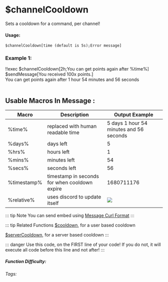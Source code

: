 # $channelCooldown
Sets a cooldown for a command, per channel!

#### Usage: 
`$channelCooldown[time (default is 5s);Error message]`

### Example 1:
<discord-messages>
          <discord-message :bot="false" role-color="#ffcc9a" author="Member">
        !!exec $channelCooldown[2h;You can get points again after %time%]<br>
        $sendMessage[You received 100x points.]<br>
          </discord-message>
          <discord-message :bot="true" role-color="#0099ff" author="Custom Command" avatar="https://media.discordapp.net/avatars/725721249652670555/781224f90c3b841ba5b40678e032f74a.webp">
        You can get points again after 1 hour 54 minutes and 56 seconds<br><br>
        </discord-message>
</discord-messages>

## Usable Macros In Message :
| Macro      | Description | Output Example |
| ----------- | ----------- | ----------- |
| %time% | replaced with human readable time |5 days 1 hour 54 minutes and 56 seconds |
| %days% | days left | 5 |
| %hrs%  | hours left | 1 |
| %mins% | minutes left |54 |
| %secs% | seconds left | 56 |
| %timestamp% | timestamp in seconds for when cooldown expire | 1680711176 |
| %relative% | uses discord to update itself |![](https://i.imgur.com/F2bAFnk.png) |



::: tip Note
You can send embed using [Message Curl Format](../CodeReferences/ref.message_curl_format.md)
:::

::: tip Related Functions
[$cooldown](../Cooldown/cooldown.md), for a user based cooldown

[$serverCooldown](../Cooldown/serverCooldown.md), for a server based cooldown
:::

::: danger
Use this code, on the FIRST line of your code! If you do not, it will execute all code before this line and not after!
:::


##### Function Difficulty: <Badge type="tip" text="Easy" vertical="middle" /> 
###### Tags: <Badge type="tip" text="Cooldown" vertical="middle" />  <Badge type="tip" text="Channel Cooldown" vertical="middle" />  <Badge type="tip" text="Raid Limit" vertical="middle" />  <Badge type="tip" text="Raid Limited" vertical="middle" /> 
